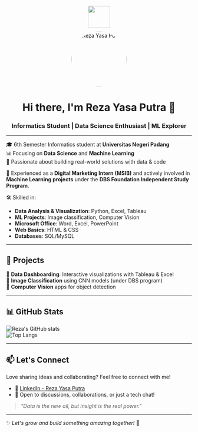 <!-- Profile Picture + Header Banner -->
<p align="center">
  <img src="https://media.giphy.com/media/Y4ak9Ki2GZCbJxAnJD/giphy.gif" width="60px"><br>
  <img src="https://raw.githubusercontent.com/Rezayasa29/Rezayasa29/main/assets/profile.jpg" width="150" style="border-radius: 50%; margin-top: 10px;" alt="Reza Yasa Putra"/>
</p>

<h1 align="center">Hi there, I'm Reza Yasa Putra 👋</h1>
<h3 align="center">Informatics Student | Data Science Enthusiast | ML Explorer</h3>


---

🎓 6th Semester Informatics student at **Universitas Negeri Padang**  
📊 Focusing on **Data Science** and **Machine Learning**  
🚀 Passionate about building real-world solutions with data & code  

🧠 Experienced as a **Digital Marketing Intern (MSIB)** and actively involved in **Machine Learning projects** under the **DBS Foundation Independent Study Program**.  

🛠️ Skilled in:
- **Data Analysis & Visualization**: Python, Excel, Tableau  
- **ML Projects**: Image classification, Computer Vision  
- **Microsoft Office**: Word, Excel, PowerPoint  
- **Web Basics**: HTML & CSS  
- **Databases**: SQL/MySQL  

---

## 🚀 Projects

🔹 **Data Dashboarding**: Interactive visualizations with Tableau & Excel  
🔹 **Image Classification** using CNN models (under DBS program)  
🔹 **Computer Vision** apps for object detection

---

## 📊 GitHub Stats

![Reza's GitHub stats](https://github-readme-stats.vercel.app/api?username=Rezayasaputra29&include_all_commits=true&rank_icon=github&show_icons=true&theme=dracula)  
![Top Langs](https://github-readme-stats.vercel.app/api/top-langs/?username=Rezayasaputra29&layout=compact&theme=dracula)

---

## 📫 Let's Connect

Love sharing ideas and collaborating? Feel free to connect with me!

- 🔗 [LinkedIn - Reza Yasa Putra](https://www.linkedin.com/in/rezayasa-putra/)
- 💬 Open to discussions, collaborations, or just a tech chat!

> *"Data is the new oil, but insight is the real power."*

---

✨ *Let's grow and build something amazing together!* 🚀
